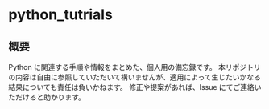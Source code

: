 # python_tutrials

## 概要

Python に関連する手順や情報をまとめた、個人用の備忘録です。
本リポジトリの内容は自由に参照していただいて構いませんが、適用によって生じたいかなる結果についても責任は負いかねます。
修正や提案があれば、Issue にてご連絡いただけると助かります。
